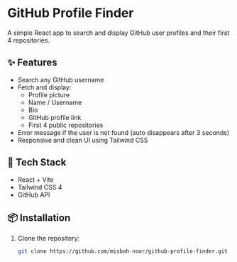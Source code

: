 # GitHub Profile Finder

A simple React app to search and display GitHub user profiles and their first 4 repositories.

## ✨ Features

- Search any GitHub username
- Fetch and display:
  - Profile picture
  - Name / Username
  - Bio
  - GitHub profile link
  - First 4 public repositories
- Error message if the user is not found (auto disappears after 3 seconds)
- Responsive and clean UI using Tailwind CSS

## 🚀 Tech Stack

- React + Vite
- Tailwind CSS 4
- GitHub API

## 📦 Installation

1. Clone the repository:
   ```bash
   git clone https://github.com/misbah-noor/github-profile-finder.git
